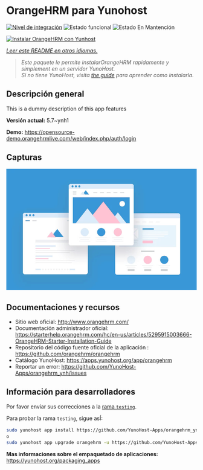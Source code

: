 <!--
Este archivo README esta generado automaticamente<https://github.com/YunoHost/apps/tree/master/tools/readme_generator>
No se debe editar a mano.
-->

# OrangeHRM para Yunohost

[![Nivel de integración](https://apps.yunohost.org/badge/integration/orangehrm)](https://ci-apps.yunohost.org/ci/apps/orangehrm/)
![Estado funcional](https://apps.yunohost.org/badge/state/orangehrm)
![Estado En Mantención](https://apps.yunohost.org/badge/maintained/orangehrm)

[![Instalar OrangeHRM con Yunhost](https://install-app.yunohost.org/install-with-yunohost.svg)](https://install-app.yunohost.org/?app=orangehrm)

*[Leer este README en otros idiomas.](./ALL_README.md)*

> *Este paquete le permite instalarOrangeHRM rapidamente y simplement en un servidor YunoHost.*  
> *Si no tiene YunoHost, visita [the guide](https://yunohost.org/install) para aprender como instalarla.*

## Descripción general

This is a dummy description of this app features


**Versión actual:** 5.7~ynh1

**Demo:** <https://opensource-demo.orangehrmlive.com/web/index.php/auth/login>

## Capturas

![Captura de OrangeHRM](./doc/screenshots/example.jpg)

## Documentaciones y recursos

- Sitio web oficial: <http://www.orangehrm.com/>
- Documentación administrador oficial: <https://starterhelp.orangehrm.com/hc/en-us/articles/5295915003666-OrangeHRM-Starter-Installation-Guide>
- Repositorio del código fuente oficial de la aplicación : <https://github.com/orangehrm/orangehrm>
- Catálogo YunoHost: <https://apps.yunohost.org/app/orangehrm>
- Reportar un error: <https://github.com/YunoHost-Apps/orangehrm_ynh/issues>

## Información para desarrolladores

Por favor enviar sus correcciones a la [rama `testing`](https://github.com/YunoHost-Apps/orangehrm_ynh/tree/testing).

Para probar la rama `testing`, sigue asÍ:

```bash
sudo yunohost app install https://github.com/YunoHost-Apps/orangehrm_ynh/tree/testing --debug
o
sudo yunohost app upgrade orangehrm -u https://github.com/YunoHost-Apps/orangehrm_ynh/tree/testing --debug
```

**Mas informaciones sobre el empaquetado de aplicaciones:** <https://yunohost.org/packaging_apps>
